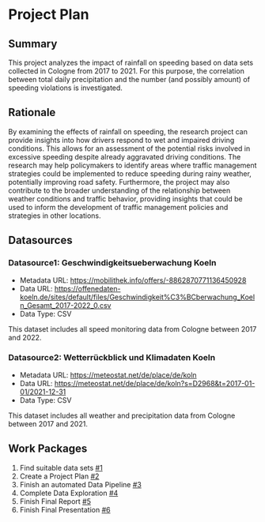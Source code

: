 # Project Plan

## Summary

<!-- Describe your data science project in max. 5 sentences. -->
This project analyzes the impact of rainfall on speeding based on data sets collected in Cologne from 2017 to 2021. For this purpose, the correlation between total daily precipitation and the number (and possibly amount) of speeding violations is investigated.

## Rationale

<!-- Outline the impact of the analysis, e.g. which pains it solves. -->
By examining the effects of rainfall on speeding, the research project can provide insights into how drivers respond to wet and impaired driving conditions. This allows for an assessment of the potential risks involved in excessive speeding despite already aggravated driving conditions. The research may help policymakers to identify areas where traffic management strategies could be implemented to reduce speeding during rainy weather, potentially improving road safety. Furthermore, the project may also contribute to the broader understanding of the relationship between weather conditions and traffic behavior, providing insights that could be used to inform the development of traffic management policies and strategies in other locations.

## Datasources

<!-- Describe each datasources you plan to use in a section. Use the prefic "DatasourceX" where X is the id of the datasource. -->

### Datasource1: Geschwindigkeitsueberwachung Koeln
* Metadata URL: https://mobilithek.info/offers/-8862870771136450928
* Data URL: https://offenedaten-koeln.de/sites/default/files/Geschwindigkeit%C3%BCberwachung_Koeln_Gesamt_2017-2022_0.csv
* Data Type: CSV

This dataset includes all speed monitoring data from Cologne between 2017 and 2022.

### Datasource2: Wetterrückblick und Klimadaten Koeln
* Metadata URL: https://meteostat.net/de/place/de/koln
* Data URL: https://meteostat.net/de/place/de/koln?s=D2968&t=2017-01-01/2021-12-31
* Data Type: CSV

This dataset includes all weather and precipitation data from Cologne between 2017 and 2021.

## Work Packages

<!-- List of work packages ordered sequentially, each pointing to an issue with more details. -->

1. Find suitable data sets [#1][i1]
2. Create a Project Plan [#2][i2]
3. Finish an automated Data Pipeline [#3][i3]
4. Complete Data Exploration [#4][i4]
5. Finish Final Report [#5][i5]
6. Finish Final Presentation [#6][i6]

[i1]: https://github.com/MaxSkaw/2023-amse-template/issues/1
[i2]: https://github.com/MaxSkaw/2023-amse-template/issues/2
[i3]: https://github.com/MaxSkaw/2023-amse-template/issues/3
[i4]: https://github.com/MaxSkaw/2023-amse-template/issues/4
[i5]: https://github.com/MaxSkaw/2023-amse-template/issues/5
[i6]: https://github.com/MaxSkaw/2023-amse-template/issues/6